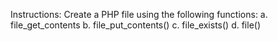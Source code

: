 Instructions:
Create a PHP file using the following functions:
a. file_get_contents
b. file_put_contents()
c. file_exists()
d. file()
